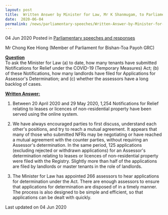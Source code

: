 ```yaml
---
layout: post
title:  Written Answer by Minister for Law, Mr K Shanmugam, to Parliamentary Question on Notifications for Relief and Applications for Assessor's Determination
date:  2020-06-04
permalink: /news/parliamentary-speeches/Written-Answer-by-Minister-for-Law-Mr-K-Shanmugam-to-PQ-on-NFRs-and-Applications
---
```


04 Jun 2020 Posted in [Parliamentary speeches and responses](/news/parliamentary-speeches)

Mr Chong Kee Hiong (Member of Parliament for Bishan-Toa Payoh GRC) 

**<b><u>Question</u></b>**  
To ask the Minister for Law (a) to date, how many tenants have submitted Notifications for Relief under the COVID-19 (Temporary Measures) Act; (b) of these Notifications, how many landlords have filed for Applications for Assessor's Determination; and (c) whether the assessors have a long backlog of cases.

**<b><u>Written Answer:</u></b>**  

1. Between 20 April 2020 and 29 May 2020, 1,254 Notifications for Relief relating to leases or licences of non-residential property have been served using the online system.

2. We have always encouraged parties to first discuss, understand each
other's positions, and try to reach a mutual agreement. It appears that many of those who submitted NFRs may be negotiating or have reached a mutual agreement with the counter parties, without requiring an Assessor's determination. In the same period, 125 applications (excluding rejected or withdrawn applications) for an Assessor's determination relating to leases or licences of non-residential property were filed with the Registry. Slightly more than half of the applications are filed by landlords or master tenants in the role of landlords.

3. The Minister for Law has appointed 266 assessors to hear applications for determination under the Act. There are enough assessors to ensure that applications for determination are disposed of in a timely manner. The process is also designed to be simple and efficient, so that applications can be dealt with quickly.


<p class="right-side-updated">Last updated on 04 Jun 2020</p>
